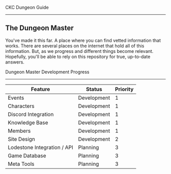 CKC Dungeon Guide

---

<a name="section-1"></a>
## The Dungeon Master

You've made it this far. A place where you can find vetted information that works. There are several places on the internet
that hold all of this information. But, as we progress and different things become relevant. Hopefully, you'll be able to rely
on this repository for true, up-to-date answers.

<larecipe-card>
    <larecipe-badge type="success" circle class="mr-3" icon="fa fa-heart"></larecipe-badge> Dungeon Master Development Progress
    <larecipe-progress type="warning" :value="20"></larecipe-progress>

</larecipe-card>

---

| Feature                     | Status      | Priority |
| --------------------------- | ----------- | -------- |
| Events                      | Development | 1        |
| Characters                  | Development | 1        |
| Discord Integration         | Development | 1        |
| Knowledge Base              | Development | 1        |
| Members                     | Development | 1        |
| Site Design                 | Development | 2        |
| Lodestone Integration / API | Planning    | 3        |
| Game Database               | Planning    | 3        |
| Meta Tools                  | Planning    | 3        |